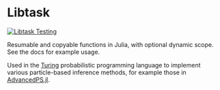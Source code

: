 # Libtask

[![Libtask Testing](https://github.com/TuringLang/Libtask.jl/workflows/Libtask%20Testing/badge.svg)](https://github.com/TuringLang/Libtask.jl/actions?branch=main)


Resumable and copyable functions in Julia, with optional dynamic scope.
See the docs for example usage.

Used in the [Turing](https://github.com/TuringLang/Turing.jl) probabilistic programming language to implement various particle-based inference methods, for example those in [AdvancedPS.jl](https://github.com/TuringLang/AdvancedPS.jl/).
